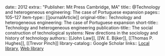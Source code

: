 date:: 2012
extra:: "Publisher: Mit Press Cambridge, MA"
title:: @Technology and heterogeneous engineering: The case of Portuguese expansion
pages:: 105–127
item-type:: [[journalArticle]]
original-title:: Technology and heterogeneous engineering: The case of Portuguese expansion
short-title:: Technology and heterogeneous engineering
publication-title:: The social construction of technological systems: New directions in the sociology and history of technology
authors:: [[John Law]], [[W. E. Bijker]], [[Thomas P. Hughes]], [[Trevor Pinch]]
library-catalog:: Google Scholar
links:: [Local library](zotero://select/library/items/MK9DB7II), [Web library](https://www.zotero.org/users/6520516/items/MK9DB7II)
